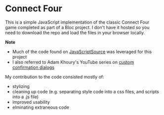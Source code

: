 # Connect Four
This is a simple JavaScript implementation of the classic Connect Four game completed as part of a Bloc project. I don't have it hosted so you need to download the repo and load the files in your browser locally.

**Note**
- Much of the code found on [JavaScriptSource](http://www.javascriptsource.com/games/connect-4.html) was leveraged for this project
- I also referred to Adam Khoury's YouTube series on [custom confirmation dialogs](https://www.youtube.com/watch?v=TCL90kPID0A)

My contribution to the code consisted mostly of:
- stylizing
- cleaning up code (e.g. separating style code into a css files, and scripts into a .js file)
- improved usability
- elminating extraneous code
